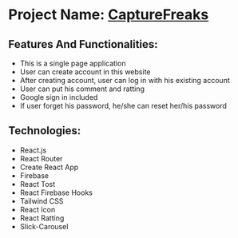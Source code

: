 # Project Name: [CaptureFreaks](https://assignment-10-8d187.web.app)

## Features And Functionalities:
- This is a single page application
- User can create account in this website
- After creating account, user can log in with his existing account
- User can put his comment and ratting
- Google sign in included
- If user forget his password, he/she can reset her/his password

## Technologies:
- React.js 
- React Router
- Create React App
- Firebase
- React Tost
- React Firebase Hooks
- Tailwind CSS
- React Icon
- React Ratting
- Slick-Carousel




